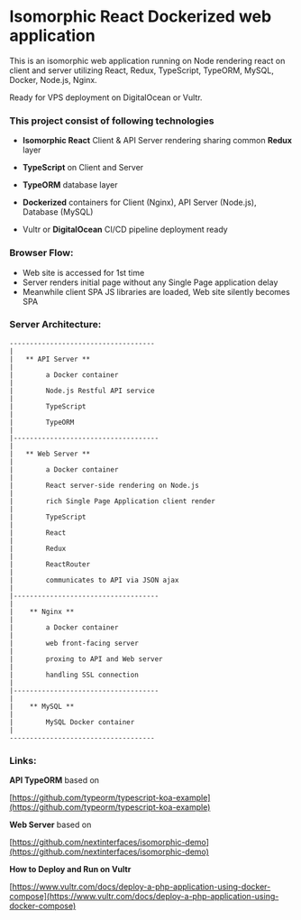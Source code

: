 # Isomorphic React Dockerized web application

This is an isomorphic web application running on Node rendering react on client and server utilizing React, Redux, TypeScript, TypeORM, MySQL, Docker, Node.js,  Nginx. 

Ready for VPS deployment on DigitalOcean or Vultr.

### This project consist of following technologies

* **Isomorphic React** Client & API Server rendering sharing common **Redux** layer

* **TypeScript** on Client and Server

* **TypeORM** database layer

* **Dockerized** containers for Client (Nginx), API Server (Node.js), Database (MySQL)

* Vultr or **DigitalOcean** CI/CD pipeline deployment ready 
 

### Browser Flow:

 - Web site is accessed for 1st time
 - Server renders initial page without any Single Page application delay
 - Meanwhile client SPA JS libraries are loaded, Web site silently becomes SPA

### Server Architecture:

```
------------------------------------
|
|	** API Server **
|	
|        a Docker container 
|        
|        Node.js Restful API service
|        
|        TypeScript
|
|        TypeORM
|
|------------------------------------
|  
|	** Web Server **
|	
|        a Docker container 
|        
|        React server-side rendering on Node.js
|        
|        rich Single Page Application client render
|        
|        TypeScript
|
|        React
|
|        Redux
|
|        ReactRouter
|
|        communicates to API via JSON ajax
|
|------------------------------------
|        
|    ** Nginx **
|    
|        a Docker container 
|
|        web front-facing server
|		 
|        proxing to API and Web server
|       
|        handling SSL connection
|
|------------------------------------
|
|    ** MySQL **
|    
|        MySQL Docker container 
|
------------------------------------
```


### Links:

**API TypeORM** based on 

[https://github.com/typeorm/typescript-koa-example](https://github.com/typeorm/typescript-koa-example)
    
**Web Server** based on 

[https://github.com/nextinterfaces/isomorphic-demo](https://github.com/nextinterfaces/isomorphic-demo)

**How to Deploy and Run on Vultr**

[https://www.vultr.com/docs/deploy-a-php-application-using-docker-compose](https://www.vultr.com/docs/deploy-a-php-application-using-docker-compose)